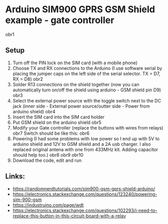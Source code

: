 # Arduino SIM900 GPRS GSM Shield example - gate controller

obr1

## Setup

1) Turn off the PIN lock on the SIM card (with a mobile phone)
2) Choose TX and RX connections to the Arduino (I use software serial by placing the jumper caps on the left side of the serial selector. TX = D7, RX = D8)
obr2
3) Solder R13 connections on the shield together (now you can automatically turn on/off the shield using arduino - GSM shield pin D9)
obr3
4) Select the external power source with the toggle switch next to the DC jack (inner side - External power source/outter side - Power from arduino shield)
obr4
5) Insert the SIM card into the SIM card holder
6) Put GSM shield on the arduino shield
obr5
7) Modify your Gate controller (replace the buttons with wires from relays)
obr7
Switch should be like this:
obr6
8) Powering (I had some problems with low power so I end up with 5V to arduino shield and 12V to GSM shield and a 2A usb charger. I also replaced original antena with one from 433MHz kit. Adding capacitor should help too.)
obr8
obr9
obr10
9) Download the code, edit and run


## Links:
- https://randomnerdtutorials.com/sim900-gsm-gprs-shield-arduino/
- https://electronics.stackexchange.com/questions/123240/powering-sim-900-gsm
- https://industruino.com/page/wdt
- https://electronics.stackexchange.com/questions/102293/i-need-to-replace-this-button-in-this-circuit-board-with-a-relay
